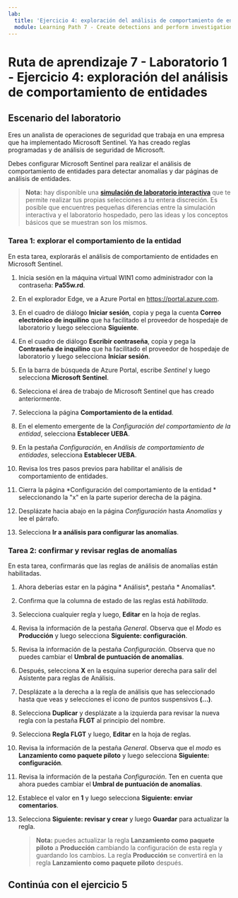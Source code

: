 ```yaml
---
lab:
  title: 'Ejercicio 4: exploración del análisis de comportamiento de entidades'
  module: Learning Path 7 - Create detections and perform investigations using Microsoft Sentinel
---
```


# Ruta de aprendizaje 7 - Laboratorio 1 - Ejercicio 4: exploración del análisis de comportamiento de entidades

## Escenario del laboratorio

Eres un analista de operaciones de seguridad que trabaja en una empresa que ha implementado Microsoft Sentinel. Ya has creado reglas programadas y de análisis de seguridad de Microsoft. 


Debes configurar Microsoft Sentinel para realizar el análisis de comportamiento de entidades para detectar anomalías y dar páginas de análisis de entidades.

>**Nota:** hay disponible una **[simulación de laboratorio interactiva](https://mslabs.cloudguides.com/guides/SC-200%20Lab%20Simulation%20-%20Explore%20entity%20behavior%20analytics)** que te permite realizar tus propias selecciones a tu entera discreción. Es posible que encuentres pequeñas diferencias entre la simulación interactiva y el laboratorio hospedado, pero las ideas y los conceptos básicos que se muestran son los mismos. 

### Tarea 1: explorar el comportamiento de la entidad 

En esta tarea, explorarás el análisis de comportamiento de entidades en Microsoft Sentinel.

1. Inicia sesión en la máquina virtual WIN1 como administrador con la contraseña: **Pa55w.rd**.  

1. En el explorador Edge, ve a Azure Portal en https://portal.azure.com.

1. En el cuadro de diálogo **Iniciar sesión**, copia y pega la cuenta **Correo electrónico de inquilino** que ha facilitado el proveedor de hospedaje de laboratorio y luego selecciona **Siguiente**.

1. En el cuadro de diálogo **Escribir contraseña**, copia y pega la **Contraseña de inquilino** que ha facilitado el proveedor de hospedaje de laboratorio y luego selecciona **Iniciar sesión**.

1. En la barra de búsqueda de Azure Portal, escribe *Sentinel* y luego selecciona **Microsoft Sentinel**.

1. Selecciona el área de trabajo de Microsoft Sentinel que has creado anteriormente.

1. Selecciona la página **Comportamiento de la entidad**.

1. En el elemento emergente de la *Configuración del comportamiento de la entidad*, selecciona **Establecer UEBA**.

1. En la pestaña *Configuración*, en *Análisis de comportamiento de entidades*, selecciona **Establecer UEBA**.

1. Revisa los tres pasos previos para habilitar el análisis de comportamiento de entidades.

1. Cierra la página *Configuración del comportamiento de la entidad * seleccionando la "x" en la parte superior derecha de la página.

1. Desplázate hacia abajo en la página *Configuración* hasta *Anomalías* y lee el párrafo.

1. Selecciona **Ir a análisis para configurar las anomalías**.


### Tarea 2: confirmar y revisar reglas de anomalías

En esta tarea, confirmarás que las reglas de análisis de anomalías están habilitadas.

1. Ahora deberías estar en la página * Análisis*, pestaña * Anomalías*.

1. Confirma que la columna de estado de las reglas está *habilitada*.

1. Selecciona cualquier regla y luego, **Editar** en la hoja de reglas.

1. Revisa la información de la pestaña *General*. Observa que el *Modo* es **Producción** y luego selecciona **Siguiente: configuración**.

1. Revisa la información de la pestaña *Configuración*. Observa que no puedes cambiar el **Umbral de puntuación de anomalías**.

1. Después, selecciona **X** en la esquina superior derecha para salir del Asistente para reglas de Análisis.

1. Desplázate a la derecha a la regla de análisis que has seleccionado hasta que veas y selecciones el icono de puntos suspensivos **(...)**.

1. Selecciona **Duplicar** y desplázate a la izquierda para revisar la nueva regla con la pestaña **FLGT** al principio del nombre.

1. Selecciona **Regla FLGT** y luego, **Editar** en la hoja de reglas.

1. Revisa la información de la pestaña *General*. Observa que el *modo* es **Lanzamiento como paquete piloto** y luego selecciona **Siguiente: configuración**.

1. Revisa la información de la pestaña *Configuración*. Ten en cuenta que ahora puedes cambiar el **Umbral de puntuación de anomalías**.

1. Establece el valor en **1** y luego selecciona **Siguiente: enviar comentarios**.

1. Selecciona **Siguiente: revisar y crear** y luego **Guardar** para actualizar la regla.

    >**Nota:** puedes actualizar la regla **Lanzamiento como paquete piloto** a **Producción** cambiando la configuración de esta regla y guardando los cambios. La regla **Producción** se convertirá en la regla **Lanzamiento como paquete piloto** después.
    

## Continúa con el ejercicio 5
